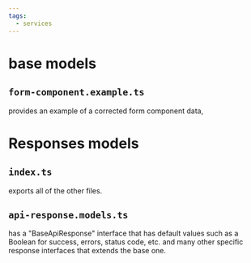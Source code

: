 ```yaml
---
tags:
  - services
---
```

# base models
## `form-component.example.ts` 
provides an example of a corrected form component data,
# Responses models
## `index.ts`
exports all of the other files.
## `api-response.models.ts`
has a "BaseApiResponse" interface that has default values such as a Boolean for success, errors, status code, etc. and many other specific response interfaces that extends the base one.


